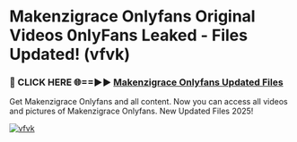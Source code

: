 # Makenzigrace Onlyfans Original Videos 0nlyFans Leaked - Files Updated! (vfvk)

<h3>🔴 CLICK HERE 🌐==►► <a href="https://tinyurl.com/ehrbuxhb" rel="nofollow">Makenzigrace Onlyfans Updated Files</a></h3>

Get Makenzigrace Onlyfans and all content. Now you can access all videos and pictures of Makenzigrace Onlyfans. New Updated Files 2025!

[![vfvk](https://i.imgur.com/lVYEuWS.gif)](https://tinyurl.com/ehrbuxhb)

